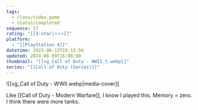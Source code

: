 ```yaml
---
tags:
  - class/video-game
  - status/completed
sequence: 17
rating: "[[3-star|⭐️⭐️⭐️]]"
platform:
  - "[[PlayStation 4]]"
datetime: 2023-06-13T19:15:50
updated: 2024-08-09T16:08:00
thumbnail: "[[vg_Call of Duty - WWII_t.webp]]"
series: "[[Call of Duty (Series)]]"
---
```

![[vg_Call of Duty - WWII.webp|media-cover]]

Like [[Call of Duty - Modern Warfare]], I know I played this. Memory = zero. I think there were more tanks.